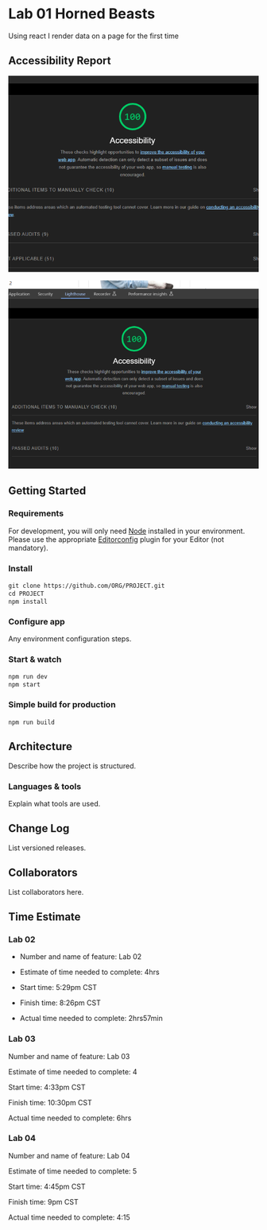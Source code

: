 # Lab 01 Horned Beasts

Using react I render data on a page for the first time

## Accessibility Report

![lighthouse](lighthouseImg/lighthouselab01.png)

![lighthouse2](lighthouseImg/lighthouselab02.png)

## Getting Started

### Requirements

For development, you will only need [Node](http://nodejs.org/) installed in your environment.
Please use the appropriate [Editorconfig](http://editorconfig.org/) plugin for your Editor (not mandatory).

### Install

    git clone https://github.com/ORG/PROJECT.git
    cd PROJECT
    npm install

### Configure app

Any environment configuration steps.

### Start & watch

    npm run dev
    npm start

### Simple build for production

    npm run build

## Architecture

Describe how the project is structured.

### Languages & tools

Explain what tools are used.

## Change Log

List versioned releases.

## Collaborators

List collaborators here.

## Time Estimate 

### Lab 02

- Number and name of feature: Lab 02 

- Estimate of time needed to complete: 4hrs

- Start time: 5:29pm CST

- Finish time: 8:26pm CST

- Actual time needed to complete: 2hrs57min

### Lab 03 

Number and name of feature: Lab 03

Estimate of time needed to complete: 4

Start time: 4:33pm CST

Finish time: 10:30pm CST

Actual time needed to complete: 6hrs

### Lab 04

Number and name of feature: Lab 04

Estimate of time needed to complete: 5

Start time: 4:45pm CST

Finish time: 9pm CST

Actual time needed to complete: 4:15